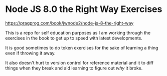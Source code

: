 # Node JS 8.0 the Right Way Exercises

https://pragprog.com/book/jwnode2/node-js-8-the-right-way

This is a repo for self education purposes as I am working through the exercises 
in the book to get up to speed with latest developments.

It is good sometimes to do token exercises for the sake of learning a thing even 
if throwing it away.

It also doesn't hurt to version control for reference material and it to diff 
things when they break and aid learning to figure out _why_ it broke.
